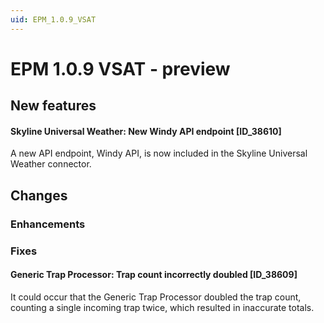 ```yaml
---
uid: EPM_1.0.9_VSAT
---
```


# EPM 1.0.9 VSAT - preview

## New features

#### Skyline Universal Weather: New Windy API endpoint [ID_38610]

A new API endpoint, Windy API, is now included in the Skyline Universal Weather connector.

## Changes

### Enhancements

### Fixes

#### Generic Trap Processor: Trap count incorrectly doubled [ID_38609]

It could occur that the Generic Trap Processor doubled the trap count, counting a single incoming trap twice, which resulted in inaccurate totals.
